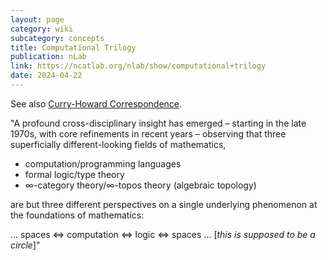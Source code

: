 ```yaml
---
layout: page
category: wiki
subcategory: concepts
title: Computational Trilogy
publication: nLab
link: https://ncatlab.org/nlab/show/computational+trilogy
date: 2024-04-22
---
```


See also [Curry-Howard Correspondence](/curry-howard-correspondence/).

"A profound cross-disciplinary insight has emerged – starting in the late 1970s, with core refinements in recent years – observing that three superficially different-looking fields of mathematics,

* computation/programming languages
* formal logic/type theory
* ∞-category theory/∞-topos theory (algebraic topology)

are but three different perspectives on a single underlying phenomenon at the foundations of mathematics:

... spaces <=> computation <=> logic <=> spaces ... [*this is supposed to be a circle*]"
